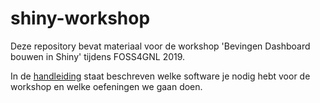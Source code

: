 # shiny-workshop
Deze repository bevat materiaal voor de workshop 'Bevingen Dashboard bouwen in Shiny' tijdens FOSS4GNL 2019.

In de [handleiding](https://github.com/FrieseWoudloper/shiny-workshop/blob/master/handleiding.pdf) staat beschreven welke software je nodig hebt voor de workshop en welke oefeningen we gaan doen.

